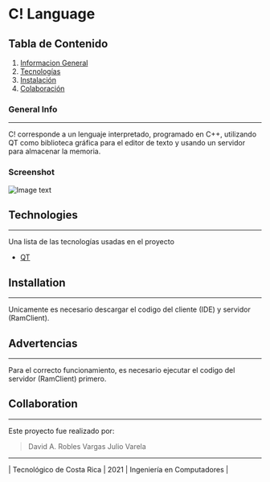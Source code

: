 # C! Language

## Tabla de Contenido
1. [Informacion General](#general-info)
2. [Tecnologías](#technologies)
3. [Instalación](#installation)
4. [Colaboración](#collaboration)
### General Info
***
C! corresponde a un lenguaje interpretado, programado en C++, utilizando QT como biblioteca gráfica para el editor de texto y usando un servidor para almacenar la memoria.
### Screenshot
![Image text](https://cdn.discordapp.com/attachments/840670722790522890/843074457207439390/unknown.png)
## Technologies
***
Una lista de las tecnologías usadas en el proyecto
* [QT](https://www.qt.io/)


## Installation
***
Unicamente es necesario descargar el codigo del cliente (IDE) y servidor (RamClient).
## Advertencias
***
Para el correcto funcionamiento, es necesario ejecutar el codigo del servidor (RamClient) primero.

## Collaboration
***
Este proyecto fue realizado por:
> David A. Robles Vargas
> Julio Varela

***
| Tecnológico de Costa Rica | 2021 | Ingeniería en Computadores |
